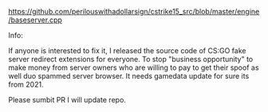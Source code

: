 https://github.com/perilouswithadollarsign/cstrike15_src/blob/master/engine/baseserver.cpp

Info: 

If anyone is interested to fix it, I released the source code of CS:GO fake server redirect extensions for everyone.  To stop "business opportunity"   to make money from  server owners who are willing to pay to get their spoof as well  duo spammed server browser. It needs gamedata update for sure its from 2021.   

Please sumbit PR I will update repo. 
